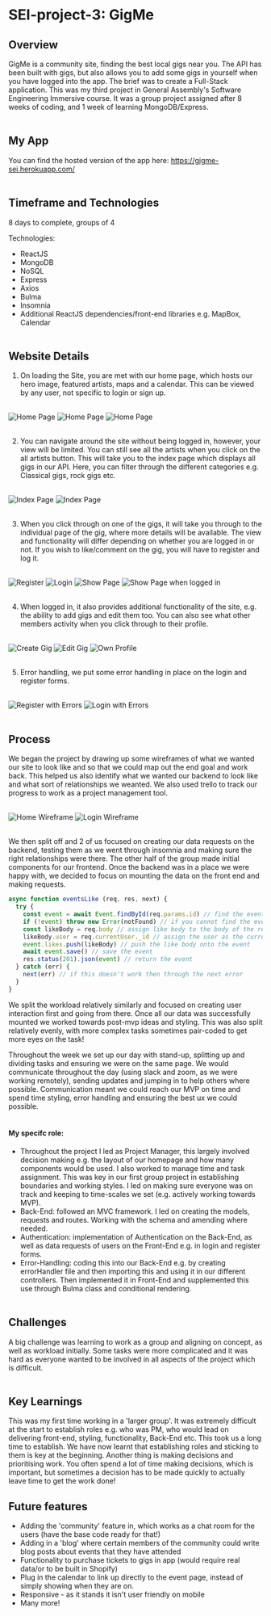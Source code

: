 # SEI-project-3: GigMe
## Overview

GigMe is a community site, finding the best local gigs near you. The API has been built with gigs, but also allows you to add some gigs in yourself when you have logged into the app. The brief was to create a Full-Stack application.
This was my third project in General Assembly's Software Engineering Immersive course. It was a group project assigned after 8 weeks of coding, and 1 week of learning MongoDB/Express.
<br></br>

## My App

You can find the hosted version of the app here: https://gigme-sei.herokuapp.com/
<br></br>

## Timeframe and Technologies

8 days to complete, groups of 4

Technologies:
- ReactJS
- MongoDB
- NoSQL
- Express
- Axios
- Bulma
- Insomnia
- Additional ReactJS dependencies/front-end libraries e.g. MapBox, Calendar
<br></br>

## Website Details

1. On loading the Site, you are met with our home page, which hosts our hero image, featured artists, maps  and a calendar. This can be viewed by any user, not specific to login or sign up.
<br></br>

![Home Page](screenshots-for-gigme/home-page.png) ![Home Page](screenshots-for-gigme/homepage-2.png) ![Home Page](screenshots-for-gigme/homepage-3.png)
<br></br>

2. You can navigate around the site without being logged in, however, your view will be limited. You can still see all the artists when you click on the all artists button. This will take you to the index page which displays all gigs in our API. Here, you can filter through the different categories e.g. Classical gigs, rock gigs etc.
<br></br>

![Index Page](screenshots-for-gigme/index-all.png) ![Index Page](screenshots-for-gigme/index-pop.png)
<br></br>

3. When you click through on one of the gigs, it will take you through to the individual page of the gig, where more details will be available. The view and functionality will differ depending on whether you are logged in or not. If you wish to like/comment on the gig, you will have to register and log it.
<br></br>

![Register](screenshots-for-gigme/register.png) ![Login](screenshots-for-gigme/login.png)
![Show Page](screenshots-for-gigme/show-when-logged-out.png) ![Show Page when logged in](screenshots-for-gigme/show-when-logged-in.png)
<br></br>

4. When logged in, it also provides additional functionality of the site, e.g. the ability to add gigs and edit them too.  You can also see what other members activity when you click through to their profile.
<br></br>

![Create Gig](screenshots-for-gigme/create-my-gig.png) ![Edit Gig](screenshots-for-gigme/edit-my-gig.png)
![Own Profile](screenshots-for-gigme/own-profile.png)
<br></br>

5. Error handling, we put some error handling in place on the login and register forms.
<br></br>

![Register with Errors](screenshots-for-gigme/register-with-errors.png) ![Login with Errors](screenshots-for-gigme/login-with-errors.png)
<br></br>

## Process

We began the project by drawing up some wireframes of what we wanted our site to look like and so that we could map out the end goal and work back. This helped us also identify what we wanted our backend to look like and what sort of relationships we weanted. We also used trello to track our progress to work as a project management tool.
<br></br>

![Home Wireframe](screenshots-for-gigme/homepage-calendar.png) ![Login Wireframe](screenshots-for-gigme/login-wireframe.png)
<br></br>

We then split off and 2 of us focused on creating our data requests on the backend, testing them as we went through insomnia and making sure the right relationships were there. The other half of the group made initial components for our frontend. Once the backend was in a place we were happy with, we decided to focus on mounting the data on the front end and making requests.

``` javascript
async function eventsLike (req, res, next) {
  try {
    const event = await Event.findById(req.params.id) // find the event by the id in the URL
    if (!event) throw new Error(notFound) // if you cannot find the event then throw the 'not found' error
    const likeBody = req.body // assign like body to the body of the request
    likeBody.user = req.currentUser._id // assign the user as the current user logged in
    event.likes.push(likeBody) // push the like body onto the event
    await event.save() // save the event
    res.status(201).json(event) // return the event
  } catch (err) {
    next(err) // if this doesn't work then through the next error
  }
}
```

We split the workload relatively similarly and focused on creating user interaction first and going from there. Once all our data was successfully mounted we worked towards post-mvp ideas and styling. This was also split relatively evenly, with more complex tasks sometimes pair-coded to get more eyes on the task!

Throughout the week we set up our day with stand-up, splitting up and dividing tasks and ensuring we were on the same page. We would communicate throughout the day (using slack and zoom, as we were working remotely), sending updates and jumping in to help others where possible. Communication meant we could reach our MVP on time and spend time styling, error handling and ensuring the best ux we could possible.
<br></br>

#### My specifc role:
- Throughout the project I led as Project Manager, this largely involved decision making e.g. the layout of our homepage and how many components would be used. I also worked to manage time and task assignment. This was key in our first group project in establishing boundaries and working styles. I led on making sure everyone was on track and keeping to time-scales we set (e.g. actively working towards MVP).
- Back-End: followed an MVC framework. I led on creating the models, requests and routes. Working with the schema and amending where needed.
- Authentication: implementation of Authentication on the Back-End, as well as data requests of users on the Front-End e.g. in login and register forms.
- Error-Handling: coding this into our Back-End e.g. by creating errorHandler file and then importing this and using it in our different controllers. Then implemented it in Front-End and supplemented this use through Bulma class and conditional rendering.
<br></br>

## Challenges

A big challenge was learning to work as a group and aligning on concept, as well as workload initially. Some tasks were more complicated and it was hard as everyone wanted to be involved in all aspects of the project which is difficult.
<br></br>

## Key Learnings
This was my first time working in a 'larger group'. It was extremely difficult at the start to establish roles e.g. who was PM, who would lead on delivering front-end, styling, functionality, Back-End etc. This took us a long time to establish. We have now learnt that establishing roles and sticking to them is key at the beginning. Another thing is making decisions and prioritising work. You often spend a lot of time making decisions, which is important, but sometimes a decision has to be made quickly to actually leave time to get the work done!

## Future features

- Adding the 'community' feature in, which works as a chat room for the users (have the base code ready for that!)
- Adding in a 'blog' where certain members of the community could write blog posts about events that they have attended
- Functionality to purchase tickets to gigs in app (would require real data/or to be built in Shopify)
- Plug in the calendar to link up directly to the event page, instead of simply showing when they are on.
- Responsive - as it stands it isn't user friendly on mobile
- Many more!
